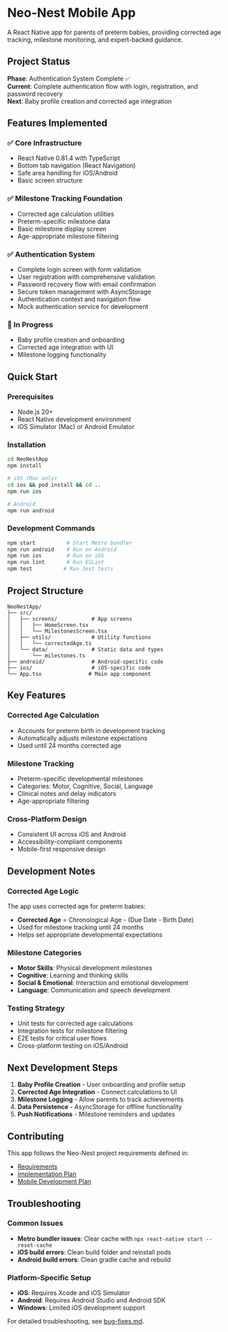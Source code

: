 # Neo-Nest Mobile App

A React Native app for parents of preterm babies, providing corrected age tracking, milestone monitoring, and expert-backed guidance.

## Project Status

**Phase**: Authentication System Complete ✅  
**Current**: Complete authentication flow with login, registration, and password recovery  
**Next**: Baby profile creation and corrected age integration

## Features Implemented

### ✅ Core Infrastructure
- React Native 0.81.4 with TypeScript
- Bottom tab navigation (React Navigation)
- Safe area handling for iOS/Android
- Basic screen structure

### ✅ Milestone Tracking Foundation
- Corrected age calculation utilities
- Preterm-specific milestone data
- Basic milestone display screen
- Age-appropriate milestone filtering

### ✅ Authentication System
- Complete login screen with form validation
- User registration with comprehensive validation
- Password recovery flow with email confirmation
- Secure token management with AsyncStorage
- Authentication context and navigation flow
- Mock authentication service for development

### 🚧 In Progress
- Baby profile creation and onboarding
- Corrected age integration with UI
- Milestone logging functionality

## Quick Start

### Prerequisites
- Node.js 20+
- React Native development environment
- iOS Simulator (Mac) or Android Emulator

### Installation
```bash
cd NeoNestApp
npm install

# iOS (Mac only)
cd ios && pod install && cd ..
npm run ios

# Android
npm run android
```

### Development Commands
```bash
npm start          # Start Metro bundler
npm run android    # Run on Android
npm run ios        # Run on iOS
npm run lint       # Run ESLint
npm test          # Run Jest tests
```

## Project Structure

```
NeoNestApp/
├── src/
│   ├── screens/           # App screens
│   │   ├── HomeScreen.tsx
│   │   └── MilestonesScreen.tsx
│   ├── utils/             # Utility functions
│   │   └── correctedAge.ts
│   └── data/              # Static data and types
│       └── milestones.ts
├── android/               # Android-specific code
├── ios/                   # iOS-specific code
└── App.tsx               # Main app component
```

## Key Features

### Corrected Age Calculation
- Accounts for preterm birth in development tracking
- Automatically adjusts milestone expectations
- Used until 24 months corrected age

### Milestone Tracking
- Preterm-specific developmental milestones
- Categories: Motor, Cognitive, Social, Language
- Clinical notes and delay indicators
- Age-appropriate filtering

### Cross-Platform Design
- Consistent UI across iOS and Android
- Accessibility-compliant components
- Mobile-first responsive design

## Development Notes

### Corrected Age Logic
The app uses corrected age for preterm babies:
- **Corrected Age** = Chronological Age - (Due Date - Birth Date)
- Used for milestone tracking until 24 months
- Helps set appropriate developmental expectations

### Milestone Categories
- **Motor Skills**: Physical development milestones
- **Cognitive**: Learning and thinking skills
- **Social & Emotional**: Interaction and emotional development
- **Language**: Communication and speech development

### Testing Strategy
- Unit tests for corrected age calculations
- Integration tests for milestone filtering
- E2E tests for critical user flows
- Cross-platform testing on iOS/Android

## Next Development Steps

1. **Baby Profile Creation** - User onboarding and profile setup
2. **Corrected Age Integration** - Connect calculations to UI
3. **Milestone Logging** - Allow parents to track achievements
4. **Data Persistence** - AsyncStorage for offline functionality
5. **Push Notifications** - Milestone reminders and updates

## Contributing

This app follows the Neo-Nest project requirements defined in:
- [Requirements](.kiro/specs/neo-nest-mvp/requirements.md)
- [Implementation Plan](.kiro/specs/neo-nest-mvp/tasks.md)
- [Mobile Development Plan](../MOBILE-DEVELOPMENT-PLAN.md)

## Troubleshooting

### Common Issues
- **Metro bundler issues**: Clear cache with `npx react-native start --reset-cache`
- **iOS build errors**: Clean build folder and reinstall pods
- **Android build errors**: Clean gradle cache and rebuild

### Platform-Specific Setup
- **iOS**: Requires Xcode and iOS Simulator
- **Android**: Requires Android Studio and Android SDK
- **Windows**: Limited iOS development support

For detailed troubleshooting, see [bug-fixes.md](../bug-fixes.md).